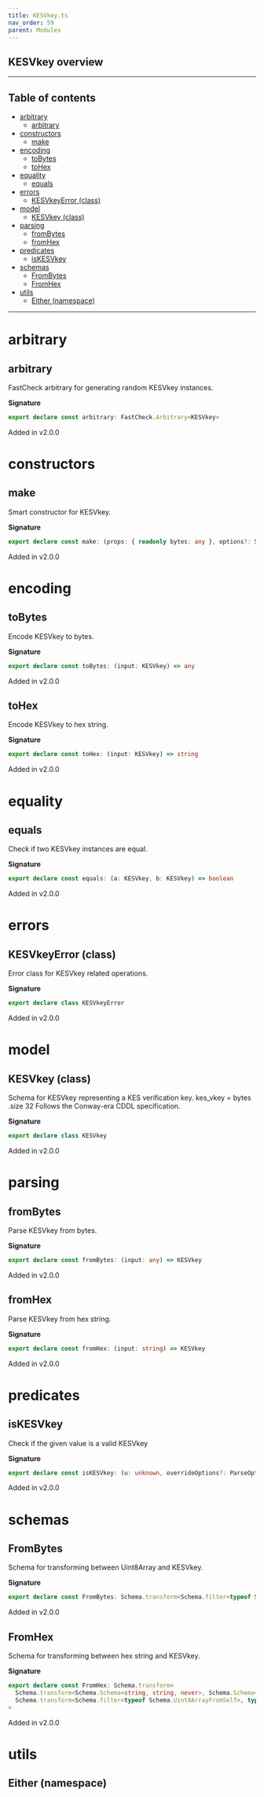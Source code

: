 ```yaml
---
title: KESVkey.ts
nav_order: 59
parent: Modules
---
```


## KESVkey overview

---

<h2 class="text-delta">Table of contents</h2>

- [arbitrary](#arbitrary)
  - [arbitrary](#arbitrary-1)
- [constructors](#constructors)
  - [make](#make)
- [encoding](#encoding)
  - [toBytes](#tobytes)
  - [toHex](#tohex)
- [equality](#equality)
  - [equals](#equals)
- [errors](#errors)
  - [KESVkeyError (class)](#kesvkeyerror-class)
- [model](#model)
  - [KESVkey (class)](#kesvkey-class)
- [parsing](#parsing)
  - [fromBytes](#frombytes)
  - [fromHex](#fromhex)
- [predicates](#predicates)
  - [isKESVkey](#iskesvkey)
- [schemas](#schemas)
  - [FromBytes](#frombytes-1)
  - [FromHex](#fromhex-1)
- [utils](#utils)
  - [Either (namespace)](#either-namespace)

---

# arbitrary

## arbitrary

FastCheck arbitrary for generating random KESVkey instances.

**Signature**

```ts
export declare const arbitrary: FastCheck.Arbitrary<KESVkey>
```

Added in v2.0.0

# constructors

## make

Smart constructor for KESVkey.

**Signature**

```ts
export declare const make: (props: { readonly bytes: any }, options?: Schema.MakeOptions | undefined) => KESVkey
```

Added in v2.0.0

# encoding

## toBytes

Encode KESVkey to bytes.

**Signature**

```ts
export declare const toBytes: (input: KESVkey) => any
```

Added in v2.0.0

## toHex

Encode KESVkey to hex string.

**Signature**

```ts
export declare const toHex: (input: KESVkey) => string
```

Added in v2.0.0

# equality

## equals

Check if two KESVkey instances are equal.

**Signature**

```ts
export declare const equals: (a: KESVkey, b: KESVkey) => boolean
```

Added in v2.0.0

# errors

## KESVkeyError (class)

Error class for KESVkey related operations.

**Signature**

```ts
export declare class KESVkeyError
```

Added in v2.0.0

# model

## KESVkey (class)

Schema for KESVkey representing a KES verification key.
kes_vkey = bytes .size 32
Follows the Conway-era CDDL specification.

**Signature**

```ts
export declare class KESVkey
```

Added in v2.0.0

# parsing

## fromBytes

Parse KESVkey from bytes.

**Signature**

```ts
export declare const fromBytes: (input: any) => KESVkey
```

Added in v2.0.0

## fromHex

Parse KESVkey from hex string.

**Signature**

```ts
export declare const fromHex: (input: string) => KESVkey
```

Added in v2.0.0

# predicates

## isKESVkey

Check if the given value is a valid KESVkey

**Signature**

```ts
export declare const isKESVkey: (u: unknown, overrideOptions?: ParseOptions | number) => u is KESVkey
```

Added in v2.0.0

# schemas

## FromBytes

Schema for transforming between Uint8Array and KESVkey.

**Signature**

```ts
export declare const FromBytes: Schema.transform<Schema.filter<typeof Schema.Uint8ArrayFromSelf>, typeof KESVkey>
```

Added in v2.0.0

## FromHex

Schema for transforming between hex string and KESVkey.

**Signature**

```ts
export declare const FromHex: Schema.transform<
  Schema.transform<Schema.Schema<string, string, never>, Schema.Schema<Uint8Array, Uint8Array, never>>,
  Schema.transform<Schema.filter<typeof Schema.Uint8ArrayFromSelf>, typeof KESVkey>
>
```

Added in v2.0.0

# utils

## Either (namespace)
